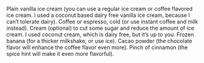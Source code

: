 Plain vanilla ice cream (you can use a regular ice cream or coffee flavored ice cream. I used a coconut based dairy free vanilla ice cream, because I can’t tolerate dairy).
Coffee or espresso, cold (or use instant coffee and milk instead).
Cream (optional) to cut some sugar and reduce the amount of ice cream. I used coconut cream, which is dairy free, but it’s up to you.
Frozen banana (for a thicker milkshake, or use ice).
Cacao powder (the chocolate flavor will enhance the coffee flavor even more).
Pinch of cinnamon (the spice hint will make it even more flavorful).